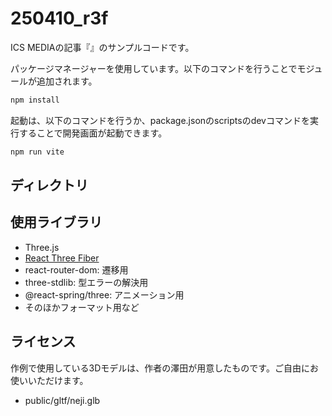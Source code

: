 # 250410_r3f

ICS MEDIAの記事『』のサンプルコードです。

パッケージマネージャーを使用しています。以下のコマンドを行うことでモジュールが追加されます。

```bash
npm install
```

起動は、以下のコマンドを行うか、package.jsonのscriptsのdevコマンドを実行することで開発画面が起動できます。

```bash
npm run vite
```

## ディレクトリ



## 使用ライブラリ

- Three.js
- [React Three Fiber](https://r3f.docs.pmnd.rs/getting-started/introduction)
- react-router-dom: 遷移用
- three-stdlib: 型エラーの解決用
- @react-spring/three: アニメーション用
- そのほかフォーマット用など


## ライセンス

作例で使用している3Dモデルは、作者の澤田が用意したものです。ご自由にお使いいただけます。

- public/gltf/neji.glb